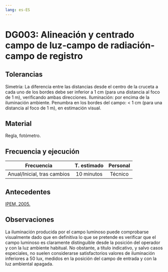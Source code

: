 ```yaml
---
lang: es-ES
---
```


# DG003: Alineación y centrado campo de luz-campo de radiación-campo de registro

## Tolerancias

Simetría: La diferencia entre las distancias desde el centro de la cruceta a cada uno de los bordes
debe ser inferior a 1 cm (para una distancia al foco de 1 m), verificando ambas direcciones.
Iluminación: por encima de la iluminación ambiente.
Penumbra en los bordes del campo: &lt; 1 cm (para una distancia al foco de 1 m), en estimación
visual.

## Material

Regla, fotómetro.

## Frecuencia y ejecución

|        **Frecuencia**       | **T. estimado** | **Personal** |
| :-------------------------: | :-------------: | :----------: |
| Anual/Inicial, tras cambios |    10 minutos   |    Técnico   |

## Antecedentes

[IPEM, 2005.](https://archive.org/details/IPEMReport91RecommendedStandardsForTheRoutinePerformanceTestingOfDiagnosticXRayImagingSystems/mode/2up)

## Observaciones

La iluminación producida por el campo luminoso puede comprobarse visualmente dado que en
definitiva lo que se pretende es verificar que el campo luminoso es claramente distinguible desde
la posición del operador y con la luz ambiente habitual. No obstante, a título indicativo, y salvo
casos especiales, no suelen considerarse satisfactorios valores de iluminación inferiores a 50 lux,
medidos en la posición del campo de entrada y con la luz ambiental apagada.
